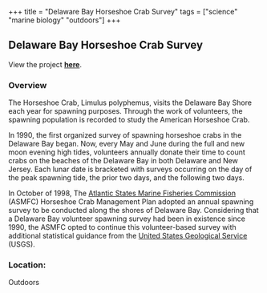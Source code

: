 +++
title = "Delaware Bay Horseshoe Crab Survey"
tags = ["science" "marine biology" "outdoors"]
+++

## Delaware Bay Horseshoe Crab Survey

View the project [**here**](https://www.delawarebayhscsurvey.org/).

### Overview

The Horseshoe Crab, Limulus polyphemus, visits the Delaware Bay Shore each year for spawning purposes. Through the work of volunteers, the spawning population is recorded to study the American Horseshoe Crab.

In 1990, the first organized survey of spawning horseshoe crabs in the Delaware Bay began. Now, every May and June during the full and new moon evening high tides, volunteers annually donate their time to count crabs on the beaches of the Delaware Bay in both Delaware and New Jersey. Each lunar date is bracketed with surveys occurring on the day of the peak spawning tide, the prior two days, and the following two days.

In October of 1998, The [Atlantic States Marine Fisheries Commission](http://www.asmfc.org/) (ASMFC) Horseshoe Crab Management Plan adopted an annual spawning survey to be conducted along the shores of Delaware Bay. Considering that a Delaware Bay volunteer spawning survey had been in existence since 1990, the ASMFC opted to continue this volunteer-based survey with additional statistical guidance from the [United States Geological Service](https://www.usgs.gov/) (USGS).

### Location:
Outdoors
